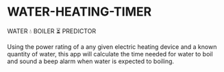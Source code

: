 # WATER-HEATING-TIMER
WATER 💧 BOILER ⏳ PREDICTOR

Using the power rating of a any given electric heating device and a known quantity of water, this app will calculate the time needed for water to boil and sound a beep alarm when water is expected to boiling.
